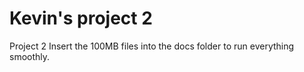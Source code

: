 # Kevin's project 2
Project 2
Insert the 100MB files into the docs folder to run everything smoothly.
